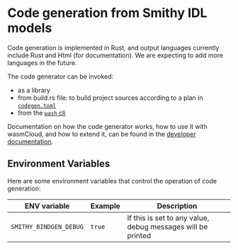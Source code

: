 # Code generation from Smithy IDL models

Code generation is implemented in Rust, and output languages currently include Rust and Html (for documentation). We are expecting to add more languages in the future.

The code generator can be invoked:
- as a library
- from build.rs file: to build project sources according to a plan in [`codegen.toml`](https://wasmcloud.com/docs/hosts/abis/wasmbus/interfaces/codegen-toml)
- from the [`wash` cli](https://github.com/wasmcloud/wash)

Documentation on how the code generator works, how to use it with wasmCloud, and how to extend it, can be found in the [developer documentation](https://wasmcloud.com/docs/hosts/abis/wasmbus/interfaces/).

## Environment Variables

Here are some environment variables that control the operation of code generation:

| ENV variable           | Example | Description                                                 |
|------------------------|---------|-------------------------------------------------------------|
| `SMITHY_BINDGEN_DEBUG` | `true`  | If this is set to any value, debug messages will be printed |
